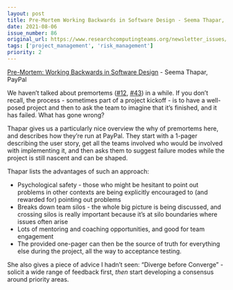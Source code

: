 ```yaml
---
layout: post
title: Pre-Mortem Working Backwards in Software Design - Seema Thapar, PayPal
date: 2021-08-06
issue_number: 86
original_url: https://www.researchcomputingteams.org/newsletter_issues/0086
tags: ['project_management', 'risk_management']
priority: 2
---
```


<!-- markdownlint-disable MD033 -->
<!-- markdownlint-disable MD041 -->
<!-- markdownlint-disable MD049 -->

[Pre-Mortem: Working Backwards in Software Design](https://medium.com/paypal-tech/pre-mortem-technically-working-backwards-1724eafbba02) - Seema Thapar, PayPal

We haven’t talked about premortems ([#12](https://www.researchcomputingteams.org/newsletter_issues/0012), [#43](https://www.researchcomputingteams.org/newsletter_issues/0043)) in a while.  If you don’t recall, the process - sometimes part of a project kickoff - is to have a well-posed project and then to ask the team to imagine that it’s finished, and it has failed.  What has gone wrong?

Thapar gives us a particularly nice overview the why of premortems here, and describes how they’re run at PayPal.  They start with a 1-pager describing the user story, get all the teams involved who would be involved with implementing it, and then asks them to suggest failure modes while the project is still nascent and can be shaped.

Thapar lists the advantages of such an approach:

- Psychological safety - those who might be hesitant to point out problems in other contexts are being explicitly encouraged to (and rewarded for) pointing out problems
- Breaks down team silos - the whole big picture is being discussed, and crossing silos is really important because it’s at silo boundaries where issues often arise
- Lots of mentoring and coaching opportunities, and good for team engagement
- The provided one-pager can then be the source of truth for everything else during the project, all the way to acceptance testing.

She also gives a piece of advice I hadn’t seen: “Diverge before Converge” - solicit a wide range of feedback first, *then* start developing a consensus around priority areas.

